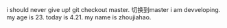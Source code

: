 i should never give up!
git checkout master. 切换到master
i am devveloping.
my age is 23.
today is 4.21.
my name is zhoujiahao.
